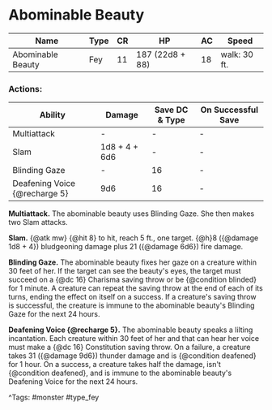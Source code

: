 # Abominable Beauty

| Name | Type | CR | HP | AC | Speed |
|------|------|----|----|----|-------|
| Abominable Beauty | Fey | 11 | 187 (22d8 + 88) | 18 | walk: 30 ft. |

### Actions:

| Ability | Damage | Save DC & Type | On Successful Save |
|---------|--------|----------------|--------------------|
| Multiattack | - | - | - |
| Slam | 1d8 + 4 + 6d6 | - | - |
| Blinding Gaze | - | 16 | - |
| Deafening Voice {@recharge 5} | 9d6 | 16 | - |


**Multiattack.** The abominable beauty uses Blinding Gaze. She then makes two Slam attacks.

**Slam.** {@atk mw} {@hit 8} to hit, reach 5 ft., one target. {@h}8 ({@damage 1d8 + 4}) bludgeoning damage plus 21 ({@damage 6d6}) fire damage.

**Blinding Gaze.** The abominable beauty fixes her gaze on a creature within 30 feet of her. If the target can see the beauty's eyes, the target must succeed on a {@dc 16} Charisma saving throw or be {@condition blinded} for 1 minute. A creature can repeat the saving throw at the end of each of its turns, ending the effect on itself on a success. If a creature's saving throw is successful, the creature is immune to the abominable beauty's Blinding Gaze for the next 24 hours.

**Deafening Voice {@recharge 5}.** The abominable beauty speaks a lilting incantation. Each creature within 30 feet of her and that can hear her voice must make a {@dc 16} Constitution saving throw. On a failure, a creature takes 31 ({@damage 9d6}) thunder damage and is {@condition deafened} for 1 hour. On a success, a creature takes half the damage, isn't {@condition deafened}, and is immune to the abominable beauty's Deafening Voice for the next 24 hours.

^Tags: #monster #type_fey